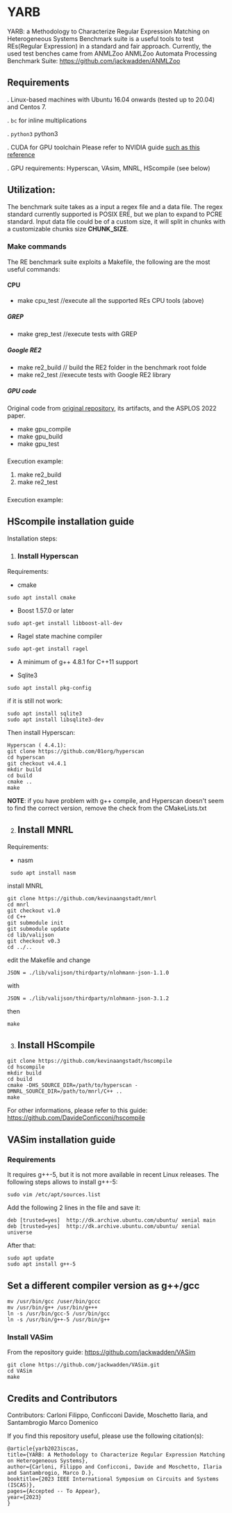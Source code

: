 # YARB
YARB: a Methodology to Characterize Regular Expression Matching on Heterogeneous Systems
Benchmark suite is a useful tools to test REs(Regular Expression) in a standard and fair approach.
Currently, the used test benches came from ANMLZoo ANMLZoo Automata Processing Benchmark Suite: https://github.com/jackwadden/ANMLZoo

## Requirements
. Linux-based machines with Ubuntu 16.04 onwards (tested up to 20.04) and Centos 7.

. `bc` for inline multiplications

. `python3` python3 

. CUDA for GPU toolchain Please refer to NVIDIA guide [such as this reference](https://developer.nvidia.com/cuda-downloads?)

. GPU requirements:  Hyperscan, VAsim, MNRL, HScompile (see below)


## Utilization:
The benchmark suite takes as a input a regex file and a data file.
The regex standard currently supported is POSIX ERE, but we plan to expand to PCRE standard.
Input data file could be of a custom size, it will split in chunks with a customizable chunks size **CHUNK_SIZE**.

### Make commands
The RE benchmark suite exploits a Makefile, the following are the most useful commands:

#### CPU 
- make cpu_test  //execute all the supported REs CPU tools (above)

##### GREP
- make grep_test //execute tests with GREP

##### Google RE2
- make re2_build // build the RE2 folder in the benchmark root folde
- make re2_test  //execute tests with Google RE2 library

##### GPU code
Original code from [original repository](https://github.com/bigwater/gpunfa-artifact), its artifacts, and the ASPLOS 2022 paper.
- make gpu_compile
- make gpu_build
- make gpu_test

#####
Execution example:
1. make re2_build
2. make re2_test


#####
Execution example:


## HScompile installation guide

Installation steps:
1. ### Install Hyperscan 

Requirements:

- cmake
```console 
sudo apt install cmake
```
- Boost 1.57.0 or later
```console
sudo apt-get install libboost-all-dev
```
- Ragel state machine compiler
```console
sudo apt-get install ragel
```
- A minimum of g++ 4.8.1 for C++11 support

- Sqlite3

```console
sudo apt install pkg-config
```

if it is still not work:    

```console
sudo apt install sqlite3
sudo apt install libsqlite3-dev
```
Then install Hyperscan:

```console
Hyperscan ( 4.4.1):
git clone https://github.com/01org/hyperscan
cd hyperscan
git checkout v4.4.1
mkdir build
cd build
cmake ..
make
```

**NOTE**: if you have problem with g++ compile, and Hyperscan doesn't seem to find the correct version, remove the check from the CMakeLists.txt

2. ## Install MNRL

Requirements:
- nasm
```console
 sudo apt install nasm
 ```

install MNRL
```console
git clone https://github.com/kevinaangstadt/mnrl
cd mnrl
git checkout v1.0
cd C++
git submodule init
git submodule update   
cd lib/valijson
git checkout v0.3
cd ../..
```

edit the Makefile and change

```console
JSON = ./lib/valijson/thirdparty/nlohmann-json-1.1.0
```

with

```console
JSON = ./lib/valijson/thirdparty/nlohmann-json-3.1.2
```

then

```console
make
```

3. ## Install HScompile
```console
git clone https://github.com/kevinaangstadt/hscompile
cd hscompile
mkdir build
cd build
cmake -DHS_SOURCE_DIR=/path/to/hyperscan -DMNRL_SOURCE_DIR=/path/to/mnrl/C++ ..
make
```

For other informations, please refer to this guide: https://github.com/DavideConficconi/hscompile

## VASim installation guide

### Requirements
It requires g++-5, but it is not more available in recent Linux releases. 
The following steps allows to install g++-5:
```console
sudo vim /etc/apt/sources.list
```
Add the following 2 lines in the file and save it: 

```console
deb [trusted=yes]  http://dk.archive.ubuntu.com/ubuntu/ xenial main
deb [trusted=yes]  http://dk.archive.ubuntu.com/ubuntu/ xenial universe
```
After that:

```console
sudo apt update
sudo apt install g++-5
```


## Set a different compiler version as g++/gcc
```console
mv /usr/bin/gcc /user/bin/gccc
mv /usr/bin/g++ /usr/bin/g+++
ln -s /usr/bin/gcc-5 /usr/bin/gcc
ln -s /usr/bin/g++-5 /usr/bin/g++
```
### Install VASim
From the repository guide: https://github.com/jackwadden/VASim
```console
git clone https://github.com/jackwadden/VASim.git
cd VASim
make
```

## Credits and Contributors <a name="credits"></a> 

Contributors: Carloni Filippo, Conficconi Davide, Moschetto Ilaria, and Santambrogio Marco Domenico

If you find this repository useful, please use the following citation(s):

```
@article{yarb2023iscas,
title={YARB: A Methodology to Characterize Regular Expression Matching on Heterogeneous Systems},
author={Carloni, Filippo and Conficconi, Davide and Moschetto, Ilaria and Santambrogio, Marco D.},
booktitle={2023 IEEE International Symposium on Circuits and Systems (ISCAS)},
pages={Accepted -- To Appear},
year={2023}
}

```
